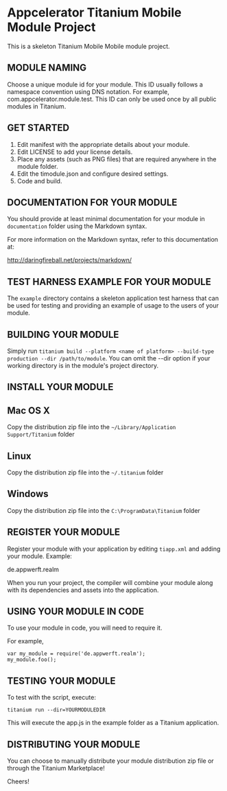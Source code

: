 Appcelerator Titanium Mobile Module Project
===========================================

This is a skeleton Titanium Mobile Mobile module project.


MODULE NAMING
-------------

Choose a unique module id for your module.  This ID usually follows a namespace
convention using DNS notation.  For example, com.appcelerator.module.test.  This
ID can only be used once by all public modules in Titanium.


GET STARTED
------------

1. Edit manifest with the appropriate details about your module.
2. Edit LICENSE to add your license details.
3. Place any assets (such as PNG files) that are required anywhere in the module folder.
4. Edit the timodule.json and configure desired settings.
5. Code and build.


DOCUMENTATION FOR YOUR MODULE
-----------------------------

You should provide at least minimal documentation for your module in `documentation` folder using the Markdown syntax.

For more information on the Markdown syntax, refer to this documentation at:

<http://daringfireball.net/projects/markdown/>


TEST HARNESS EXAMPLE FOR YOUR MODULE
------------------------------------

The `example` directory contains a skeleton application test harness that can be
used for testing and providing an example of usage to the users of your module.


BUILDING YOUR MODULE
--------------------

Simply run `titanium build --platform <name of platform> --build-type production --dir /path/to/module`.
You can omit the --dir option if your working directory is in the module's project directory.


INSTALL YOUR MODULE
-------------------

Mac OS X
--------
Copy the distribution zip file into the `~/Library/Application Support/Titanium` folder

Linux
-----
Copy the distribution zip file into the `~/.titanium` folder

Windows
-------
Copy the distribution zip file into the `C:\ProgramData\Titanium` folder


REGISTER YOUR MODULE
--------------------

Register your module with your application by editing `tiapp.xml` and adding your module.
Example:

<modules>
	<module version="0.1">de.appwerft.realm</module>
</modules>

When you run your project, the compiler will combine your module along with its dependencies
and assets into the application.


USING YOUR MODULE IN CODE
-------------------------

To use your module in code, you will need to require it.

For example,

	var my_module = require('de.appwerft.realm');
	my_module.foo();


TESTING YOUR MODULE
-------------------

To test with the script, execute:

	titanium run --dir=YOURMODULEDIR

This will execute the app.js in the example folder as a Titanium application.


DISTRIBUTING YOUR MODULE
-------------------------

You can choose to manually distribute your module distribution zip file or through the Titanium Marketplace!


Cheers!
